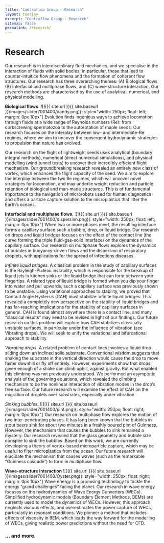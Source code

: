 ```yaml
---
title: "Contraflow Group - Research"
layout: textlay
excerpt: "Contraflow Group-- Research"
sitemap: false
permalink: /research/
---
```


# Research

Our research is in interdisciplinary fluid mechanics, and we specialise in the interaction of fluids with solid bodies; in particular, those that lead to counter-intuitice flow phenomena and the formation of coherent flow structures. Our research has three overarching themes: (A) Biological flows, (B) interfacial and multiphase flows, and (C) wave-structure interaction. Our research methods are characterised by the use of analytical, numerical, and physical modelling.




**Biological flows**.
![]({{ site.url }}{{ site.baseurl }}/images/slider7001400/dandy.png){: style="width: 250px; float: left; margin: 0px  10px"}
Evolution finds ingenious ways to achieve locomotion through fluids at a wide range of Reynolds numbers (Re): from corkscrewing spermatozoa to the autorotation of maple seeds. Our research focuses on the interplay between low- and intermediate-Re regimes, where we aim to uncover the convergent hydrodynamic strategies to propulsion that nature has evolved.

Our research on the flight of lightweight seeds uses analytical (boundary integral methods), numerical (direct numerical simulations), and physical modelling (wind tunnel tests) to uncover their incredibly efficient flight mechanism. Our groundbreaking research revealed an entirely new class of vortex, which enhances the flight capacity of the seed. We aim to explore the interplay between the two Re regimes, which will uncover novel strategies for locomotion, and may underlie weight reduction and particle retention of biological and man-made structures. This is of fundamental importance to the navigation of microrobots used for human diagnostics and offers a particle capture solution to the microplastics that litter the Earth’s oceans.


**Interfacial and multiphase flows**. ![]({{ site.url }}{{ site.baseurl }}/images/slider7001400/dispersion.png){: style="width: 250px; float: left; margin: 0px  10px"} 
When two or more phases meet, the resulting interface forms a capillary surface such a bubble, drop, or liquid bridge. Our research on drops and liquid bridges focuses on the effect of the contact line (the curve forming the triple fluid-gas-solid interface) on the dynamics of the capillary surface. Our research on multiphase flows explores the dynamics of bubbles in buoyancy-driven flows and the dispersion of respiratory droplets, with applications for the spread of infections diseases.


*Infinite liquid bridges*.
A classical problem in the study of capillary surfaces is the Rayleigh-Plateau instability, which is responsible for the breakup of liquid jets in kitchen sinks or the liquid bridge that can form between your fingertips. A related type of liquid bridge is formed when you dip your finger into water and pull upwards; such a capillary surface was previously shown to be unstable. Using variational approaches to stability, we proved that Contact Angle Hystersis (CAH) must stabilize infinite liquid bridges. This revealed a completely new perspective on the stability of liquid bridges and has far-reaching implications for the stability of capillary surfaces in general. CAH is found almost anywhere there is a contact line, and many “classical results” may need to be revised in light of our findings. Our future research on this problem will explore how CAH stabilizes classically unstable surfaces, in particular under the influence of vibration (see Vibrating drops). We will seek to unify the variational and bifurcational approach to
stability.

*Vibrating drops*.
A related problem of contact lines involves a liquid drop sliding down an inclined solid substrate. Conventional wisdom suggests that shaking the substrate in the vertical direction would cause the drop to move faster downhill or fly off entirely. However, experiments show that drops given enough of a shake can climb uphill, against gravity. But what enabled this climbing was not previously understood. We performed an asymptotic analysis of the governing equations, which revealed the climbing mechanism to be the nonlinear interaction of vibration modes in the drop’s free surface. Our future research will examine the effect of CAH on the migration of droplets over substrates, especially under vibration.

*Sinking bubbles*.
![]({{ site.url }}{{ site.baseurl }}/images/slider7001400/pint.png){: style="width: 250px; float: right; margin: 0px  10px"} 
Our research on multiphase flow explores the motion of two inter-penetrating phases. It has long been known that the bubbles in stout beers sink for about two minutes in a freshly poured pint of Guinness. However, the mechanism that causes the bubbles to sink remained a mystery. Our research revealed that the glass geometry and bubble size conspire to sink the bubbles. Based on this work, we are currently developing a theory of vortex-based microparticle capture, which may be useful to filter microplastics from
the ocean. Our future research will elucidate the mechanism that causes waves (such as the remarkable “Guinness cascade”) to form in multiphase flow.


**Wave-structure interaction** ![]({{ site.url }}{{ site.baseurl }}/images/slider7001400/Oyster.png){: style="width: 250px; float: right; margin: 0px  10px"} Wave energy is a promising technology to tackle the energy “grand challenges” facing the planet. Our research in wave energy focuses on the hydrodynamics of Wave Energy Converters (WECs). Simplified hydrodynamic models (Boundary Element Methods, BEMs) are currently used to model the dynamics of WECs. However, this approach neglects viscous effects, and overestimates the power capture of WECs, particularly in resonant conditions. We pioneer a method that includes effects of viscosity in BEM, which leads the way forward for the modelling of WECs, giving realistic power predictions without the need for CFD. 

### ... and more.
